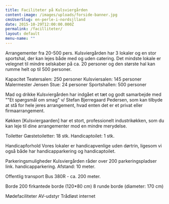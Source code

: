 ```yaml
---
title: Faciliteter på Kulsviergården
content-image: /images/uploads/forside-banner.jpg
cmsUserSlug: en-perle-i-nordsjlland
date: 2015-10-29T12:00:00.000Z
permalink: /facilliteter/
layout: default
menu-name: ""
---
```


Arrangementer fra 20-500 pers.
Kulsviergården har 3 lokaler og en stor sportshal, der kan lejes både med og uden catering. Det mindste lokale er velegnet til mindre selskaber på ca. 20 personer og den største hal kan rumme helt op til 500 personer.

Kapacitet
Teatersalen: 250 personer
Kulsviersalen: 145 personer
Malermester Jensen Stue: 24 personer
Sportshallen: 500 personer

Mad og drikke 
Kulsviergården har indgået et tæt og godt samarbejde med ""Et spørgsmål om smag" v/ Stefan Bjerregaard Pedersen, som kan tilbyde at stå for hele jeres arrangement, hvad enten det er et privat eller firmaarrangement.

Køkken
[Kulsviergaarden] har et stort, professionelt industrikøkken, som du kan leje til dine arrangementer mod en mindre merydelse.

Toiletter
Gæstetoiletter: 18 stk.
Handicaptoilet: 1 stk.

Handicapforhold
Vores lokaler er handicapvenlige uden dørtrin, ligesom vi også både har handicapparkering og handicaptoilet. 

Parkeringsmuligheder
Kulsviergården råder over 200 parkeringspladser link. handicapparkering. Afstand: 10 meter.

Offentlig transport
Bus 380R - ca. 200 meter.

Borde
200 firkantede borde (120*80 cm)
8 runde borde (diameter: 170 cm)

Mødefaciliteter
AV-udstyr
Trådløst internet